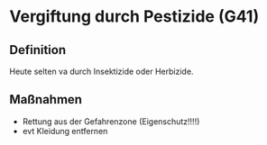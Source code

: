 # Vergiftung durch Pestizide (G41)

## Definition
Heute selten va durch Insektizide oder Herbizide.

## Maßnahmen
+ Rettung aus der Gefahrenzone (Eigenschutz!!!!)
+ evt Kleidung entfernen